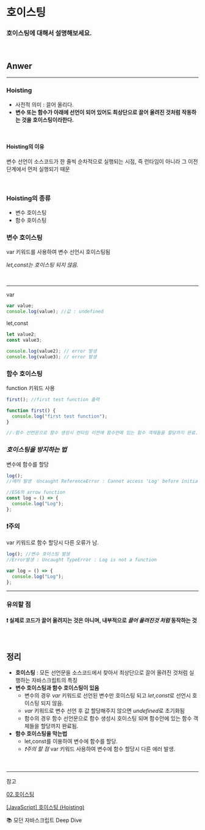 # 호이스팅

### 호이스팅에 대해서 설명해보세요.

<br>

## Anwer

---

### Hoisting

- 사전적 의미 : 끌어 올리다.
- **변수 또는 함수가 아래에 선언이 되어 있어도 최상단으로 끌어 올려진 것처럼 작동하는 것을 호이스팅이라한다.**

<br>

#### Hoisting의 이유

변수 선언이 소스코드가 한 줄씩 순차적으로 실행되는 시점, 즉 런타임이 아니라 그 이전 단계에서 먼저 실행되기 때문

<br>

### Hoisting의 종류

- 변수 호이스팅
- 함수 호이스팅

### 변수 호이스팅

var 키워드를 사용하여 변수 선언시 호이스팅됨

_let,const는 호이스팅 되지 않음._

<br>

---

var

```ts
var value;
console.log(value); //값 : undefined
```

let,const

```ts
let value2;
const value3;

console.log(value2); // error 발생
console.log(value3); // error 발생
```

### 함수 호이스팅

function 키워드 사용

```ts
first(); //first test function 출력

function first() {
  console.log("first test function");
}

//💡함수 선언문으로 함수 생성시 런타임 이전에 함수안에 있는 함수 객체들을 할당까지 완료.
```

### _호이스팅을 방지하는 법_

변수에 함수를 할당

```ts
log();
//에러 발생  Uncaught ReferenceError : Cannot access 'Log' before initialization

//ES6의 arrow function
const log = () => {
  console.log("Log");
};
```

### ❗️주의

var 키워드로 함수 할당시 다른 오류가 남.

```ts
log(); //변수 호이스팅 발생
//Error발생 : Uncaught TypeError : Log is not a function

var log = () => {
  console.log("Log");
};
```

---

### 유의할 점

#### ❗️ 실제로 코드가 끌어 올려지는 것은 아니며, 내부적으로 _끌어 올려진것 처럼_ 동작하는 것

<br>

## 정리

- **호이스팅** : 모든 선언문을 소스코드에서 찾아서 최상단으로 끌어 올려진 것처럼 실행하는 자바스크립트의 특징
- **변수 호이스팅과 함수 호이스팅이 있음**
  - 변수의 경우 _var_ 키워드로 선언된 변수만 호이스팅 되고 _let_,*const*로 선언시 호이스팅 되지 않음.
  - _var_ 키워드로 변수 선언 후 값 할당해주지 않으면 *undefined*로 초기화됨
  - 함수의 경우 함수 선언문으로 함수 생성시 호이스팅 되며 함수안에 있는 함수 객체들을 할당까지 완료됨.
- **함수 호이스팅을 막는법**
  - let,const를 이용하여 변수에 함수를 할당.
  - _❗️주의 할 점_ var 키워드 사용하여 변수에 함수 할당시 다른 에러 발생.

<br>

---

참고

[02.호이스팅](https://velog.io/@yhj96/02.-JS-%ED%98%B8%EC%9D%B4%EC%8A%A4%ED%8C%85Hoisting)

[[JavaScript] 호이스팅 (Hoisting)](https://gmlwjd9405.github.io/2019/04/22/javascript-hoisting.html)

📚 모던 자바스크립트 Deep Dive
